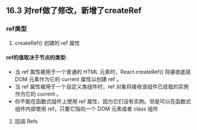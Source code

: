 
## 16.3 对ref做了修改，新增了createRef
### ref类型
1. createRef() 创建的 ref 属性

#### ref的值取决于节点的类型:
  * 当 ref 属性被用于一个普通的 HTML 元素时，React.createRef() 将接收底层 DOM 元素作为它的 current 属性以创建 ref 。
  * 当 ref 属性被用于一个自定义类组件时，ref 对象将接收该组件已挂载的实例作为它的 current 。
  * 你不能在函数式组件上使用 ref 属性，因为它们没有实例。但是可以在函数式组件内部使用 ref，只要它指向一个 DOM 元素或者 class 组件
2. 回调 Refs
